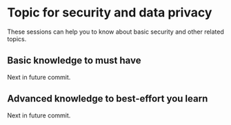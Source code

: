 # Topic for security and data privacy

These sessions can help you to know about basic security and other related topics.

## Basic knowledge to must have

Next in future commit.

## Advanced knowledge to best-effort you learn

Next in future commit.
